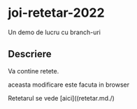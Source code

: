 # joi-retetar-2022

Un demo de lucru cu branch-uri

## Descriere

Va contine retete.

aceasta modificare este facuta in browser

Retetarul se vede [aici]((retetar.md./)
